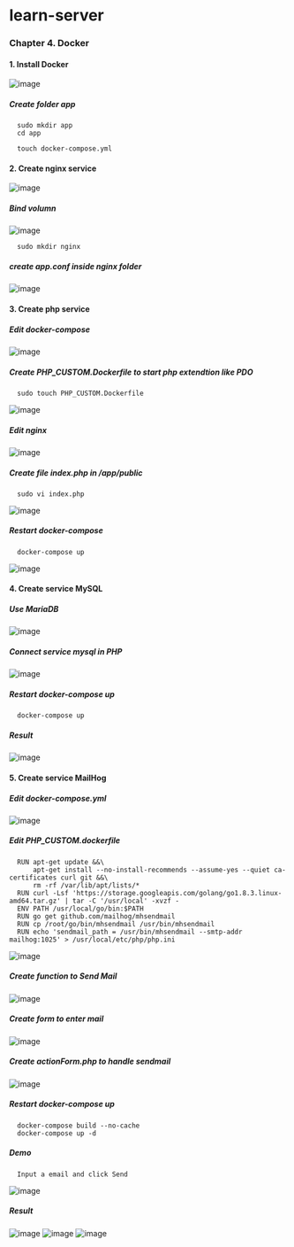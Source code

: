 # learn-server

### Chapter 4. Docker

#### 1. Install Docker

![image](https://user-images.githubusercontent.com/100080625/176812560-848f5090-1956-477a-9223-c52efa6f99b4.png)

##### Create folder app

      sudo mkdir app
      cd app

      touch docker-compose.yml

#### 2. Create nginx service

![image](https://user-images.githubusercontent.com/100080625/176813726-be88dacf-653c-4c4d-a371-b06f0e79bf4f.png)

##### Bind volumn

![image](https://user-images.githubusercontent.com/100080625/176814121-1b06a8e9-3183-4b13-82c5-b8e18c3b5494.png)

      sudo mkdir nginx

##### create app.conf inside nginx folder

![image](https://user-images.githubusercontent.com/100080625/176813994-2c4eb579-3630-4cf4-9934-076626f22bca.png)

#### 3. Create php service

##### Edit docker-compose

![image](https://user-images.githubusercontent.com/100080625/176815217-8cf37d21-e7d9-45d9-9857-88deae31afbc.png)

##### Create PHP_CUSTOM.Dockerfile to start php extendtion like PDO

      sudo touch PHP_CUSTOM.Dockerfile

![image](https://user-images.githubusercontent.com/100080625/176816059-aa0198ac-9f2f-4549-bc06-ad2bfc73f0fa.png)

##### Edit nginx

![image](https://user-images.githubusercontent.com/100080625/176815323-71de6387-464e-4212-9db9-ce34d0111ace.png)

##### Create file index.php in /app/public

      sudo vi index.php

![image](https://user-images.githubusercontent.com/100080625/176814796-7ce87dca-edd0-49a0-8729-b87a05c5c9c6.png)

##### Restart docker-compose

      docker-compose up

![image](https://user-images.githubusercontent.com/100080625/176814860-f4dc2afa-8fd4-47eb-b615-349852ca44a9.png)

#### 4. Create service MySQL

##### Use MariaDB

![image](https://user-images.githubusercontent.com/100080625/176816898-748666aa-a7dd-4c27-9df1-24464f6f8cfe.png)

##### Connect service mysql in PHP

![image](https://user-images.githubusercontent.com/100080625/176817262-d7f30e12-f341-4455-97ce-0221a05c7586.png)

##### Restart docker-compose up

      docker-compose up

##### Result

![image](https://user-images.githubusercontent.com/100080625/176817300-e027c00c-8103-494d-99f8-04b89128bcc2.png)

#### 5. Create service MailHog

##### Edit docker-compose.yml

![image](https://user-images.githubusercontent.com/100080625/176994021-a24dcd3f-3d13-4744-9a61-c4f502ccadc3.png)

##### Edit PHP_CUSTOM.dockerfile

      RUN apt-get update &&\
          apt-get install --no-install-recommends --assume-yes --quiet ca-certificates curl git &&\
          rm -rf /var/lib/apt/lists/*
      RUN curl -Lsf 'https://storage.googleapis.com/golang/go1.8.3.linux-amd64.tar.gz' | tar -C '/usr/local' -xvzf -
      ENV PATH /usr/local/go/bin:$PATH
      RUN go get github.com/mailhog/mhsendmail
      RUN cp /root/go/bin/mhsendmail /usr/bin/mhsendmail
      RUN echo 'sendmail_path = /usr/bin/mhsendmail --smtp-addr mailhog:1025' > /usr/local/etc/php/php.ini

![image](https://user-images.githubusercontent.com/100080625/176994054-3e9ef061-0081-48a9-b393-3ca6a3898907.png)

##### Create function to Send Mail

![image](https://user-images.githubusercontent.com/100080625/176994083-67d02d04-8119-4201-9cc4-4b851599ddb9.png)

##### Create form to enter mail

![image](https://user-images.githubusercontent.com/100080625/176994102-da906b72-697b-4626-a50b-18394cf819c8.png)

##### Create actionForm.php to handle sendmail

![image](https://user-images.githubusercontent.com/100080625/176994467-9d9a5125-727d-4a76-9ae3-65177e3a4519.png)

##### Restart docker-compose up

      docker-compose build --no-cache
      docker-compose up -d

##### Demo

      Input a email and click Send

![image](https://user-images.githubusercontent.com/100080625/176994421-47d713b1-205d-498a-a938-4db8c612eab6.png)

##### Result

![image](https://user-images.githubusercontent.com/100080625/176994517-c0f85683-4932-4e2b-9054-35a87abcfcfe.png)
![image](https://user-images.githubusercontent.com/100080625/176994535-71cd1626-d07a-4a7e-bf26-f39bbc562c78.png)
![image](https://user-images.githubusercontent.com/100080625/176994538-b2870744-5dbc-4821-9aba-7bb58187b9c5.png)
